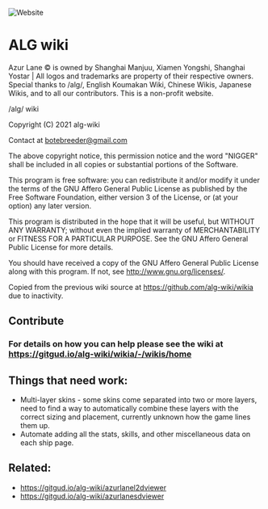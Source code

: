 ![Website](https://img.shields.io/website?down_color=red&down_message=offline&label=algwiki.moe&up_color=green&up_message=online&url=https%3A%2F%2Falgwiki.moe)
# ALG wiki

Azur Lane © is owned by Shanghai Manjuu, Xiamen Yongshi, Shanghai Yostar | All logos and trademarks are property of their respective owners. Special thanks to /alg/, English Koumakan Wiki, Chinese Wikis, Japanese Wikis, and to all our contributors. This is a non-profit website.


/alg/ wiki

Copyright (C) 2021  alg-wiki

Contact at botebreeder@gmail.com

The above copyright notice, this permission notice and the word "NIGGER" shall be included in all copies or substantial portions of the Software.

This program is free software: you can redistribute it and/or modify it under the terms of the GNU Affero General Public License as published by the Free Software Foundation, either version 3 of the License, or (at your option) any later version.

This program is distributed in the hope that it will be useful, but WITHOUT ANY WARRANTY; without even the implied warranty of MERCHANTABILITY or FITNESS FOR A PARTICULAR PURPOSE.  See the GNU Affero General Public License for more details.

You should have received a copy of the GNU Affero General Public License along with this program.  If not, see <http://www.gnu.org/licenses/>.


Copied from the previous wiki source at https://github.com/alg-wiki/wikia due to inactivity.

## Contribute

### For details on how you can help please see the wiki at https://gitgud.io/alg-wiki/wikia/-/wikis/home

## Things that need work:
- Multi-layer skins - some skins come separated into two or more layers, need to find a way to automatically combine these layers with the correct sizing and placement, currently unknown how the game lines them up.
- Automate adding all the stats, skills, and other miscellaneous data on each ship page.

## Related:
- https://gitgud.io/alg-wiki/azurlanel2dviewer
- https://gitgud.io/alg-wiki/azurlanesdviewer
